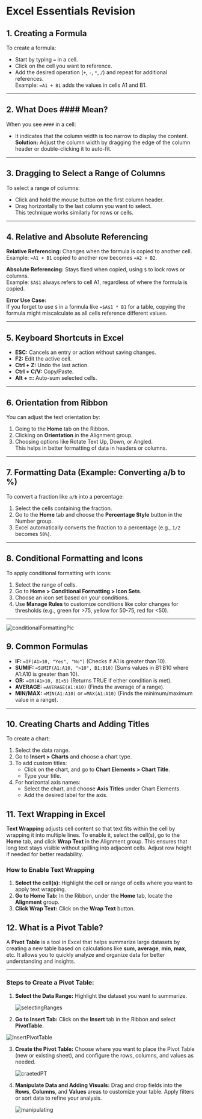 # Excel Essentials Revision  

## 1. Creating a Formula  
To create a formula:  
- Start by typing `=` in a cell.  
- Click on the cell you want to reference.  
- Add the desired operation (`+`, `-`, `*`, `/`) and repeat for additional references.  
Example: `=A1 + B1` adds the values in cells A1 and B1.  

---

## 2. What Does #### Mean?  
When you see `####` in a cell:  
- It indicates that the column width is too narrow to display the content.  
**Solution:** Adjust the column width by dragging the edge of the column header or double-clicking it to auto-fit.

---

## 3. Dragging to Select a Range of Columns  
To select a range of columns:  
- Click and hold the mouse button on the first column header.  
- Drag horizontally to the last column you want to select.  
This technique works similarly for rows or cells.

---

## 4. Relative and Absolute Referencing  
**Relative Referencing:** Changes when the formula is copied to another cell.  
Example: `=A1 + B1` copied to another row becomes `=A2 + B2`.  

**Absolute Referencing:** Stays fixed when copied, using `$` to lock rows or columns.  
Example: `$A$1` always refers to cell A1, regardless of where the formula is copied.  

**Error Use Case:**  
If you forget to use `$` in a formula like `=$A$1 * B1` for a table, copying the formula might miscalculate as all cells reference different values.

---

## 5. Keyboard Shortcuts in Excel  
- **ESC:** Cancels an entry or action without saving changes.  
- **F2:** Edit the active cell.  
- **Ctrl + Z:** Undo the last action.  
- **Ctrl + C/V:** Copy/Paste.  
- **Alt + =:** Auto-sum selected cells.  

---

## 6. Orientation from Ribbon  
You can adjust the text orientation by:  
1. Going to the **Home** tab on the Ribbon.  
2. Clicking on **Orientation** in the Alignment group.  
3. Choosing options like Rotate Text Up, Down, or Angled.  
This helps in better formatting of data in headers or columns.  

---

## 7. Formatting Data (Example: Converting a/b to %)  
To convert a fraction like `a/b` into a percentage:  
1. Select the cells containing the fraction.  
2. Go to the **Home** tab and choose the **Percentage Style** button in the Number group.  
3. Excel automatically converts the fraction to a percentage (e.g., `1/2` becomes `50%`).  

---

## 8. Conditional Formatting and Icons  
To apply conditional formatting with icons:  
1. Select the range of cells.  
2. Go to **Home > Conditional Formatting > Icon Sets**.  
3. Choose an icon set based on your conditions.  
4. Use **Manage Rules** to customize conditions like color changes for thresholds (e.g., green for >75, yellow for 50-75, red for <50).


---

![conditionalFormattingPic](condFor.jpg)

## 9. Common Formulas  
- **IF:** `=IF(A1>10, "Yes", "No")` (Checks if A1 is greater than 10).  
- **SUMIF:** `=SUMIF(A1:A10, ">10", B1:B10)` (Sums values in B1:B10 where A1:A10 is greater than 10).  
- **OR:** `=OR(A1>10, B1<5)` (Returns TRUE if either condition is met).  
- **AVERAGE:** `=AVERAGE(A1:A10)` (Finds the average of a range).  
- **MIN/MAX:** `=MIN(A1:A10)` or `=MAX(A1:A10)` (Finds the minimum/maximum value in a range).  

---

## 10. Creating Charts and Adding Titles  
To create a chart:  
1. Select the data range.  
2. Go to **Insert > Charts** and choose a chart type.  
3. To add custom titles:  
   - Click on the chart, and go to **Chart Elements > Chart Title**.  
   - Type your title.  
4. For horizontal axis names:  
   - Select the chart, and choose **Axis Titles** under Chart Elements.  
   - Add the desired label for the axis.

## 11. Text Wrapping in Excel  

**Text Wrapping** adjusts cell content so that text fits within the cell by wrapping it into multiple lines. To enable it, select the cell(s), go to the **Home** tab, and click **Wrap Text** in the Alignment group. This ensures that long text stays visible without spilling into adjacent cells. Adjust row height if needed for better readability.
### How to Enable Text Wrapping  

1. **Select the cell(s):** Highlight the cell or range of cells where you want to apply text wrapping.  
2. **Go to Home Tab:** In the Ribbon, under the **Home** tab, locate the **Alignment** group.  
3. **Click Wrap Text:** Click on the **Wrap Text** button.  

## 12. What is a Pivot Table?  

A **Pivot Table** is a tool in Excel that helps summarize large datasets by creating a new table based on calculations like **sum**, **average**, **min**, **max**, etc. It allows you to quickly analyze and organize data for better understanding and insights.  

---

### Steps to Create a Pivot Table:  
1. **Select the Data Range:** Highlight the dataset you want to summarize.
   
   ![selectingRanges](pt-1.png)
   
2. **Go to Insert Tab:** Click on the **Insert** tab in the Ribbon and select **PivotTable**.
   
 ![InsertPivotTable](pt-2.jpg)
 
3. **Create the Pivot Table:** Choose where you want to place the Pivot Table (new or existing sheet), and configure the rows, columns, and values as needed.
   
   ![craetedPT](pt-3.jpg)

4. **Manipulate Data and Adding Visuals:** Drag and drop fields into the **Rows**, **Columns**, and **Values** areas to customize your table. Apply filters or sort data to refine your analysis.
   
   ![manipulating](pt-4.png)
   


